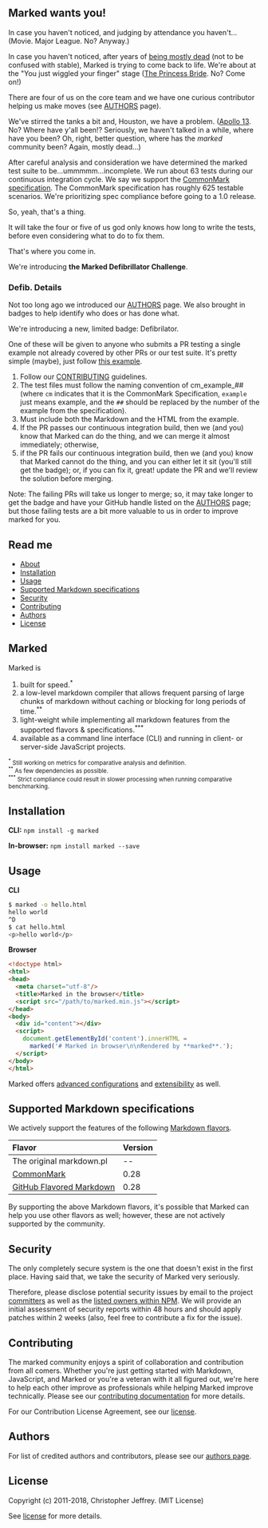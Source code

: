 ## Marked wants you!

In case you haven't noticed, and judging by attendance you haven't&hellip; (Movie. Major League. No? Anyway.)

In case you haven't noticed, after years of [being mostly dead](https://github.com/markedjs/marked/issues/1106) (not to be confused with stable), Marked is trying to come back to life. We're about at the "You just wiggled your finger" stage ([The Princess Bride](https://youtu.be/yokQ0_8__ts). No? Come on!)

There are four of us on the core team and we have one curious contributor helping us make moves (see [AUTHORS](https://github.com/markedjs/marked/blob/master/AUTHORS.md) page).

We've stirred the tanks a bit and, Houston, we have a problem. ([Apollo 13](https://youtu.be/Bti9_deF5gs). No? Where have y'all been!? Seriously, we haven't talked in a while, where have you been? Oh, right, better question, where has the *marked* community been? Again, mostly dead&hellip;)

After careful analysis and consideration we have determined the marked test suite to be&hellip;ummmmm&hellip;incomplete. We run about 63 tests during our continuous integration cycle. We say we support the [CommonMark specification](http://spec.commonmark.org/0.28/). The CommonMark specification has roughly 625 testable scenarios. We're prioritizing spec compliance before going to a 1.0 release.

So, yeah, that's a thing.

It will take the four or five of us god only knows how long to write the tests, before even considering what to do to fix them. 

That's where you come in.

We're introducing **the Marked Defibrillator Challenge**.

### Defib. Details

Not too long ago we introduced our [AUTHORS](https://github.com/markedjs/marked/blob/master/AUTHORS.md) page. We also brought in badges to help identify who does or has done what.

We're introducing a new, limited badge: Defibrilator.

One of these will be given to anyone who submits a PR testing a single example not already covered by other PRs or our test suite. It's pretty simple (maybe), just follow [this example](https://github.com/markedjs/marked/pull/1104).

1. Follow our [CONTRIBUTING](https://github.com/markedjs/marked/blob/master/CONTRIBUTING.md) guidelines.
2. The test files must follow the naming convention of cm_example_## (where `cm` indicates that it is the CommonMark Specification, `example` just means example, and the `##` should be replaced by the number of the example from the specification).
3. Must include both the Markdown and the HTML from the example.
4. If the PR passes our continuous integration build, then we (and you) know that Marked can do the thing, and we can merge it almost immediately; otherwise,
5. if the PR fails our continuous integration build, then we (and you) know that Marked cannot do the thing, and you can either let it sit (you'll still get the badge); or, if you can fix it, great! update the PR and we'll review the solution before merging.

Note: The failing PRs will take us longer to merge; so, it may take longer to get the badge and have your GitHub handle listed on the [AUTHORS](https://github.com/markedjs/marked/blob/master/AUTHORS.md) page; but those failing tests are a bit more valuable to us in order to improve marked for you.

## Read me

<ul>
  <li><a href="#marked">About</a></li>
  <li><a href="#install">Installation</a></li>
  <li><a href="#usage">Usage</a></li>
  <li><a href="#specifications">Supported Markdown specifications</a></li>
  <li><a href="#security">Security</a></li>
  <li><a href="#contributing">Contributing</a></li>
  <li><a href="#authors">Authors</a></li>
  <li><a href="#license">License</a></li>
</ul>

<h2 id="marked">Marked</h2>

Marked is 

1. built for speed.<sup>*</sup>
2. a low-level markdown compiler that allows frequent parsing of large chunks of markdown without caching or blocking for long periods of time.<sup>**</sup>
3. light-weight while implementing all markdown features from the supported flavors & specifications.<sup>***</sup>
4. available as a command line interface (CLI) and running in client- or server-side JavaScript projects.

<p><small><sup>*</sup> Still working on metrics for comparative analysis and definition.</small><br>
<small><sup>**</sup> As few dependencies as possible.</small><br>
<small><sup>***</sup> Strict compliance could result in slower processing when running comparative benchmarking.</small></p>

<h2 id="installation">Installation</h2>

**CLI:** `npm install -g marked`

**In-browser:** `npm install marked --save`

<h2 id="usage">Usage</h2>

**CLI**

``` bash
$ marked -o hello.html
hello world
^D
$ cat hello.html
<p>hello world</p>
```

**Browser**

```html
<!doctype html>
<html>
<head>
  <meta charset="utf-8"/>
  <title>Marked in the browser</title>
  <script src="/path/to/marked.min.js"></script>
</head>
<body>
  <div id="content"></div>
  <script>
    document.getElementById('content').innerHTML =
      marked('# Marked in browser\n\nRendered by **marked**.');
  </script>
</body>
</html>
```


Marked offers [advanced configurations](https://github.com/markedjs/marked/blob/master/USING_ADVANCED.md) and [extensibility](https://github.com/markedjs/marked/blob/master/USING_PRO.md) as well.

<h2 id="specifications">Supported Markdown specifications</h2>

We actively support the features of the following [Markdown flavors](https://github.com/commonmark/CommonMark/wiki/Markdown-Flavors).

|Flavor                                                     |Version    |
|:----------------------------------------------------------|:----------|
|The original markdown.pl                                   |--         |
|[CommonMark](http://spec.commonmark.org/0.28/)             |0.28       |
|[GitHub Flavored Markdown](https://github.github.com/gfm/) |0.28       |

By supporting the above Markdown flavors, it's possible that Marked can help you use other flavors as well; however, these are not actively supported by the community.

<h2 id="security">Security</h2>

The only completely secure system is the one that doesn't exist in the first place. Having said that, we take the security of Marked very seriously.

Therefore, please disclose potential security issues by email to the project [committers](https://github.com/markedjs/marked/blob/master/AUTHORS.md) as well as the [listed owners within NPM](https://docs.npmjs.com/cli/owner). We will provide an initial assessment of security reports within 48 hours and should apply patches within 2 weeks (also, feel free to contribute a fix for the issue).

<h2 id="contributing">Contributing</h2>

The marked community enjoys a spirit of collaboration and contribution from all comers. Whether you're just getting started with Markdown, JavaScript, and Marked or you're a veteran with it all figured out, we're here to help each other improve as professionals while helping Marked improve technically. Please see our [contributing documentation](https://github.com/markedjs/marked/blob/master/CONTRIBUTING.md) for more details.

For our Contribution License Agreement, see our [license](https://github.com/markedjs/marked/blob/master/LICENSE.md).

<h2 id="authors">Authors</h2>

For list of credited authors and contributors, please see our [authors page](https://github.com/markedjs/marked/blob/master/AUTHORS.md).

<h2 id="license">License</h2>

Copyright (c) 2011-2018, Christopher Jeffrey. (MIT License)

See [license](https://github.com/markedjs/marked/blob/master/LICENSE.md) for more details.

